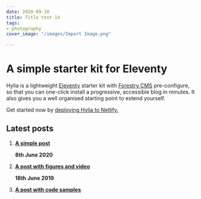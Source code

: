 ```yaml
---
date: 2020-09-30
title: Title test 14
tags:
- photography
cover_image: "/images/Import Image.png"

---
```

# A simple starter kit for Eleventy

Hylia is a lightweight [Eleventy](https://11ty.io/) starter kit with [Forestry CMS](https://forestry.io/) pre-configure, so that you can one-click install a progressive, accessible blog in minutes. It also gives you a well organised starting point to extend yourself.

Get started now by [deploying Hylia to Netlify.](https://app.netlify.com/start/deploy?repository=https://github.com/dirtyf/hylia)

## Latest posts

1. [**A simple post**](http://localhost:8080/posts/a-simple-post/)

   **8th June 2020**
2. [**A post with figures and video**](http://localhost:8080/posts/a-post-with-figures-and-video/)

   **18th June 2019**
3. [**A post with code samples**](http://localhost:8080/posts/a-post-with-code-samples/)